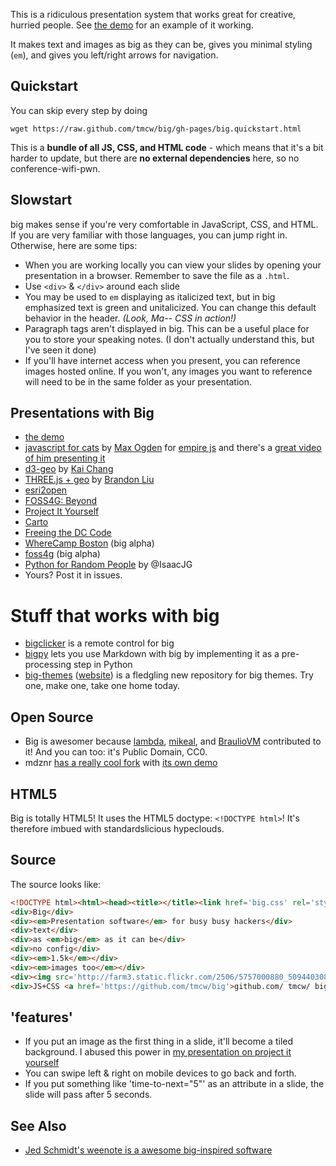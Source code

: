 This is a ridiculous presentation system that works great for
creative, hurried people. See [the demo](http://macwright.org/big/demo.html)
for an example of it working.

It makes text and images as big as they can be, gives you minimal
styling (`em`), and gives you left/right arrows for navigation.

## Quickstart

You can skip every step by doing

    wget https://raw.github.com/tmcw/big/gh-pages/big.quickstart.html

This is a **bundle of all JS, CSS, and HTML code** - which means that it's
a bit harder to update, but there are **no external dependencies** here,
so no conference-wifi-pwn.

## Slowstart

big makes sense if you're very comfortable in JavaScript, CSS, and HTML. If you are very familiar with those languages, you can jump right in. Otherwise, here are some tips:

* When you are working locally you can view your slides by opening your presentation in a browser. Remember to save the file as a `.html`.
* Use `<div>` & `</div>` around each slide
* You may be used to `em` displaying as italicized text, but in big emphasized text is green and unitalicized. You can change this default behavior in the header. <em>(Look, Ma-- CSS in action!)</em>
* Paragraph tags aren't displayed in big. This can be a useful place for you to store your speaking notes. (I don't actually understand this, but I've seen it done)
* If you'll have internet access when you present, you can reference images hosted online. If you won't, any images you want to reference will need to be in the same folder as your presentation.


## Presentations with Big

* [the demo](http://macwright.org/big/demo.html)
* [javascript for cats](http://maxogden.github.com/slides/empirejs/index.html#0) by [Max Ogden](http://maxogden.com/) for [empire js](http://empirejs.org/) and there's a
  [great video of him presenting it](http://www.youtube.com/watch?v=GeCWaTML3D0)
* [d3-geo](http://exposedata.com/talk/d3-geo/#0) by [Kai Chang](https://twitter.com/syntagmatic)
* [THREE.js + geo](http://bdon.org/talk-2013-1-29.html#0) by [Brandon Liu](http://bdon.org/)
* [esri2open](http://calvinmetcalf.github.io/esri2open/#0)
* [FOSS4G: Beyond](http://macwright.org/presentations/beyond/)
* [Project It Yourself](http://macwright.org/presentations/projections/#0)
* [Carto](http://macwright.org/presentations/carto/)
* [Freeing the DC Code](http://macwright.org/presentations/dccode/)
* [WhereCamp Boston](http://macwright.org/presentations/wherecampboston/) (big alpha)
* [foss4g](http://macwright.org/presentations/foss4g/1.html) (big alpha)
* [Python for Random People](http://isaacjg.github.io/intro_to_python/python_presentation/python_presentation.html#0) by @IsaacJG 
* Yours? Post it in issues.

# Stuff that works with big

* [bigclicker](https://github.com/tmcw/bigclicker) is a remote control for big
* [bigpy](https://github.com/harperreed/bigpy) lets you use Markdown with big by implementing it as a pre-processing step in Python
* [big-themes](https://github.com/tmcw/big-themes) ([website](http://macwright.org/big-themes/#0))
is a fledgling new repository for big themes. Try one, make one, take one home
today.

## Open Source

* Big is awesomer because [lambda](https://github.com/lambda), [mikeal](http://github.com/mikeal), and [BraulioVM](https://github.com/BraulioVM) contributed to it! And you can too: it's Public Domain, CC0.
* mdznr [has a really cool fork](https://github.com/mdznr/big) with [its own demo](http://mdznr.github.com/big/#0)

## HTML5

Big is totally HTML5! It uses the HTML5 doctype: `<!DOCTYPE html>`!
It's therefore imbued with standardslicious hypeclouds.

## Source

The source looks like:

```html
<!DOCTYPE html><html><head><title></title><link href='big.css' rel='stylesheet' type='text/css' /><script src='big.js'></script></head><body>
<div>Big</div>
<div><em>Presentation software</em> for busy busy hackers</div>
<div>text</div>
<div>as <em>big</em> as it can be</div>
<div>no config</div>
<div><em>1.5k</em></div>
<div><em>images too</em></div>
<div><img src='http://farm3.static.flickr.com/2506/5757000880_509440308e_z.jpg' /></div>
<div>JS+CSS <a href='https://github.com/tmcw/big'>github.com/ tmcw/ big</a></div>
```

## 'features'

* If you put an image as the first thing in a slide, it'll become a tiled background. I abused this power in
  [my presentation on project it yourself](http://macwright.org/presentations/projections/#0)
* You can swipe left & right on mobile devices to go back and forth.
* If you put something like 'time-to-next="5"' as an attribute in a slide, the slide will pass after 5 seconds.

## See Also

* [Jed Schmidt's weenote is a awesome big-inspired software](https://github.com/jed/weenote)

